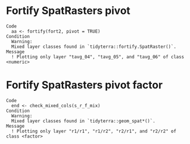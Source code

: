 # Fortify SpatRasters pivot

    Code
      aa <- fortify(fort2, pivot = TRUE)
    Condition
      Warning:
      Mixed layer classes found in `tidyterra::fortify.SpatRaster()`.
    Message
      ! Plotting only layer "tavg_04", "tavg_05", and "tavg_06" of class <numeric>

# Fortify SpatRasters pivot factor

    Code
      end <- check_mixed_cols(s_r_f_mix)
    Condition
      Warning:
      Mixed layer classes found in `tidyterra::geom_spat*()`.
    Message
      ! Plotting only layer "r1/r1", "r1/r2", "r2/r1", and "r2/r2" of class <factor>

